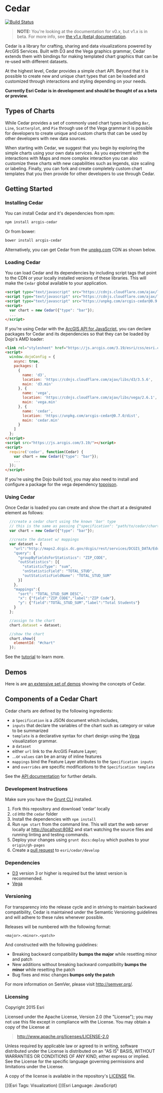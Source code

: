# Cedar

[![Build Status](https://travis-ci.org/Esri/cedar.svg?branch=master)](https://travis-ci.org/Esri/cedar)

> **NOTE:** You're looking at the documentation for v0.x, but v1.x is in beta. For more info, see [the v1.x (beta) documentation](./packages/cedar/README.md).

Cedar is a library for crafting, sharing and data visualizations powered by ArcGIS Services. Built with D3 and the Vega graphics grammar, Cedar extends them with bindings for making templated chart graphics that can be re-used with different datasets.

At the highest level, Cedar provides a simple chart API. Beyond that it is possible to create new and unique chart types that can be loaded and customized through interactions and styling depending on your needs.

**Currently Esri Cedar is in development and should be thought of as a beta or preview.**

## Types of Charts

While Cedar provides a set of commonly used chart types including `Bar`, `Line`, `Scatterplot`, and `Pie` through use of the Vega grammar it is possible for developers to create unique and custom charts that can be used by other developers with new data sources.

When starting with Cedar, we suggest that you begin by exploring the simple charts using your own data services. As you experiment with the interactions with Maps and more complex interaction you can also customize these charts with new capabilities such as legends, size scaling or labeling. Finally, you can fork and create completely custom chart templates that you then provide for other developers to use through Cedar.

## Getting Started

### Installing Cedar

You can install Cedar and it's dependencies from npm:
```bash
npm install arcgis-cedar
```

Or from bower:
```bash
bower install arcgis-cedar
```

Alternatively, you can get Cedar from the [unpkg.com](https://unpkg.com/) CDN as shown below.

### Loading Cedar

You can load Cedar and its dependencies by including script tags that point to the CDN or your locally installed versions of these libraries. This will make the `Cedar` global available to your application.

```html
<script type="text/javascript" src="https://cdnjs.cloudflare.com/ajax/libs/d3/3.5.6/d3.min.js"></script>
<script type="text/javascript" src="https://cdnjs.cloudflare.com/ajax/libs/vega/2.6.1/vega.min.js"></script>
<script type="text/javascript" src="https://unpkg.com/arcgis-cedar@0.9.1/dist/cedar.min.js"></script>
<script>
  var chart = new Cedar({"type": "bar"});
  ...
</script>
```

If you're using Cedar with the [ArcGIS API for JavaScript](developers.arcgis.com/javascript/), you can declare packages for Cedar and its dependencies so that they can be loaded by Dojo's AMD loader:

```html
<link rel="stylesheet" href="https://js.arcgis.com/3.19/esri/css/esri.css">
<script>
  window.dojoConfig = {
    async: true,
    packages: [
      {
        name: 'd3',
        location: 'https://cdnjs.cloudflare.com/ajax/libs/d3/3.5.6',
        main: 'd3.min'
      }, {
        name: 'vega',
        location: 'https://cdnjs.cloudflare.com/ajax/libs/vega/2.6.1',
        main: 'vega.min'
      }, {
        name: 'cedar',
        location: 'https://unpkg.com/arcgis-cedar@0.7.0/dist',
        main: 'cedar.min'
      }
    ]
  };
</script>
<script src="https://js.arcgis.com/3.19/"></script>
<script>
  require('cedar', function(Cedar) {
    var chart = new Cedar({"type": "bar"});
    ...
  });
</script>
```

If you're using the Dojo build tool, you may also need to install and configure a package for the vega dependency [topojson](https://github.com/topojson/topojson).

### Using Cedar

Once Cedar is loaded you can create and show the chart at a designated element as follows:

```js
  //create a cedar chart using the known 'bar' type
  // this is the same as passing {"specification": "path/to/cedar/charts/bar.json"}
  var chart = new Cedar({"type": "bar"});

  //create the dataset w/ mappings
  var dataset = {
    "url":"http://maps2.dcgis.dc.gov/dcgis/rest/services/DCGIS_DATA/Education_WebMercator/MapServer/5",
    "query": {
      "groupByFieldsForStatistics": "ZIP_CODE",
      "outStatistics": [{
        "statisticType": "sum",
        "onStatisticField": "TOTAL_STUD",
        "outStatisticFieldName": "TOTAL_STUD_SUM"
      }]
    },
    "mappings":{
      "sort": "TOTAL_STUD_SUM DESC",
      "x": {"field":"ZIP_CODE","label":"ZIP Code"},
      "y": {"field":"TOTAL_STUD_SUM","label":"Total Students"}
    }
  };

  //assign to the chart
  chart.dataset = dataset;

  //show the chart
  chart.show({
    elementId: "#chart"
  });
```

See the [tutorial](http://esri.github.io/cedar/tutorial) to learn more.

## Demos

Here is are [an extensive set of demos](http://esri.github.io/cedar/examples) showing the concepts of Cedar.

## Components of a Cedar Chart

Cedar charts are defined by the following ingredients:

- a `Specification` is a JSON document which includes,
 - `inputs` that declare the variables of the chart such as category or value to be summarized
 - `template` is a declarative syntax for chart design using the [Vega](http://trifacta.github.io/vega/) visualization grammar.
- a `dataset`
 - either `url` link to the ArcGIS Feature Layer;
 - ...or `values` can be an array of inline features
 - `mappings` bind the Feature Layer attributes to the `Specification inputs`
- and `overrides` are specific modifications to the `Specification template`

See the [API documentation](http://esri.github.io/cedar/api) for further details.

### Development Instructions

Make sure you have the [Grunt CLI](http://gruntjs.com/getting-started) installed.

1. Fork this repository and download 'cedar' locally
1. `cd` into the `cedar` folder
1. Install the dependencies with `npm install`
1. Run `npm start` from the command line. This will start the web server locally at [http://localhost:8082](http://localhost:8082) and start watching the source files and running linting and testing commands.
1. Deploy your changes using `grunt docs:deploy` which pushes to your `origin/gh-pages`
1. Create a [pull request](https://help.github.com/articles/creating-a-pull-request) to `esri/cedar/develop`

### Dependencies

* [D3](http://d3js.org/) version 3 or higher is required but the latest version is recommended.
* [Vega](http://vega.github.io/vega/)

### Versioning

For transparency into the release cycle and in striving to maintain backward compatibility, Cedar is maintained under the Semantic Versioning guidelines and will adhere to these rules whenever possible.

Releases will be numbered with the following format:

`<major>.<minor>.<patch>`

And constructed with the following guidelines:

* Breaking backward compatibility **bumps the major** while resetting minor and patch
* New additions without breaking backward compatibility **bumps the minor** while resetting the patch
* Bug fixes and misc changes **bumps only the patch**

For more information on SemVer, please visit <http://semver.org/>.


### Licensing
Copyright 2015 Esri

Licensed under the Apache License, Version 2.0 (the "License");
you may not use this file except in compliance with the License.
You may obtain a copy of the License at

> http://www.apache.org/licenses/LICENSE-2.0

Unless required by applicable law or agreed to in writing, software
distributed under the License is distributed on an "AS IS" BASIS,
WITHOUT WARRANTIES OR CONDITIONS OF ANY KIND, either express or implied.
See the License for the specific language governing permissions and
limitations under the License.

A copy of the license is available in the repository's [LICENSE](./LICENSE) file.

[](Esri Tags: Visualization)
[](Esri Language: JavaScript)
